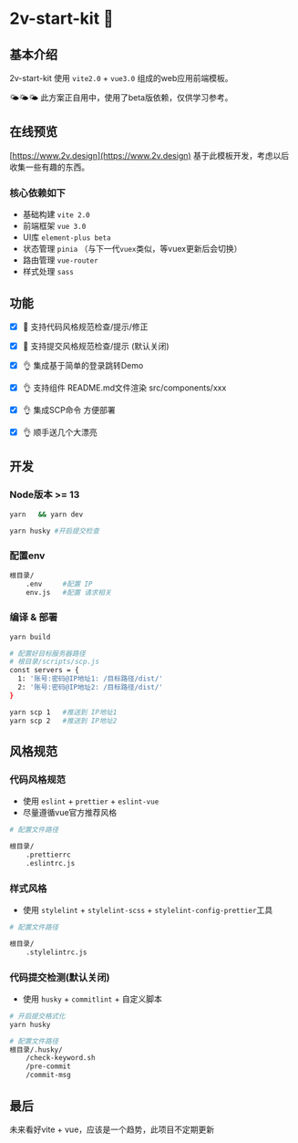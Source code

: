 # 2v-start-kit 🍌

## 基本介绍

2v-start-kit 使用 `vite2.0` + `vue3.0` 组成的web应用前端模板。

🌤🌤🌤 此方案正自用中，使用了beta版依赖，仅供学习参考。

## 在线预览

[https://www.2v.design](https://www.2v.design) 基于此模板开发，考虑以后收集一些有趣的东西。

### 核心依赖如下

- 基础构建 `vite 2.0`
- 前端框架 `vue 3.0`
- UI库 `element-plus beta`
- 状态管理 `pinia` （与下一代`vuex`类似，等vuex更新后会切换）
- 路由管理 `vue-router`
- 样式处理 `sass`

## 功能

- [x] 📝 支持代码风格规范检查/提示/修正

- [x] 📝 支持提交风格规范检查/提示 (默认关闭)

- [x] 👌 集成基于简单的登录跳转Demo

- [x] 👌 支持组件 README.md文件渲染 src/components/xxx

- [x] 👌 集成SCP命令 方便部署

- [x] 👌 顺手送几个大漂亮

## 开发

### Node版本 >= 13

```bash
yarn   && yarn dev

yarn husky #开启提交检查

```

### 配置env

```bash
根目录/
    .env     #配置 IP
    env.js   #配置 请求相关
```

### 编译 & 部署

```bash
yarn build

# 配置好目标服务器路径
# 根目录/scripts/scp.js
const servers = {
  1: '账号:密码@IP地址1: /目标路径/dist/'
  2: '账号:密码@IP地址2: /目标路径/dist/'
}

yarn scp 1   #推送到 IP地址1
yarn scp 2   #推送到 IP地址2

```

## 风格规范

### 代码风格规范

- 使用 `eslint` + `prettier` + `eslint-vue`
- 尽量遵循vue官方推荐风格

```bash
# 配置文件路径

根目录/
    .prettierrc
    .eslintrc.js
```

### 样式风格

- 使用 `stylelint` + `stylelint-scss` + `stylelint-config-prettier`工具

```bash
# 配置文件路径

根目录/
    .stylelintrc.js
```

### 代码提交检测(默认关闭)

- 使用 `husky` + `commitlint` + 自定义脚本

```bash
# 开启提交格式化
yarn husky

# 配置文件路径
根目录/.husky/
    /check-keyword.sh 
    /pre-commit
    /commit-msg
```

## 最后

未来看好vite + vue，应该是一个趋势，此项目不定期更新
